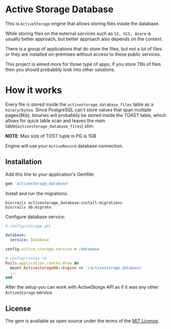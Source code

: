 # Active Storage Database

This is `ActiveStorage` engine that allows storing files inside the database.

While storing files on the external services such as `S3, GCS, Azure` is usually better approach, but better approach also
depends on the context.

There is a group of applications that do store the files, but not a lot of files or they are installed on-premises without
access to these public services.

This project is aimed more for those type of apps, if you store TBs of files then you should probabbly look into other solutions.


# How it works

Every file is stored inside the `activestorage_database_files` table as a `binary/bytea`.
Since PostgreSQL can't store values that span multiple pages(8kb), binaries will probabbly be stored inside the TOAST table,
which allows for quick table scan and leaves the main table(`activestorage_database_files`) slim.

**NOTE**: Max size of TOST tuple in PG is 1GB


Engine will use your `ActiveRecord` database connection.


## Installation
Add this line to your application's Gemfile:

```ruby
gem 'activestorage_database'
```

Install and run the migrations:
```
bin/rails activestorage_database:install:migrations
bin/rails db:migrate
```

Configure database service:
```yml
# config/storage.yml

database:
  service: Database
```

```ruby
config.active_storage.service = :database
```

```ruby
# config/routes.rb
Rails.application.routes.draw do
  mount ActivestorageDB::Engine => '/activestorage_database'
  ...
end
```


After the setup you can work with ActiveStorge API as if it was any other `ActiveStorage` service.


## License
The gem is available as open source under the terms of the [MIT License](https://opensource.org/licenses/MIT).
